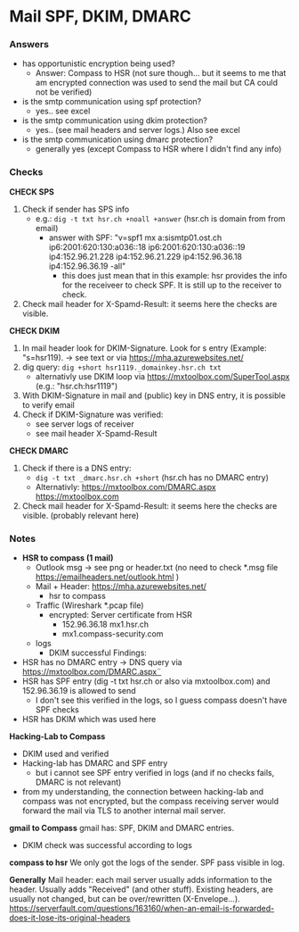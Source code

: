 # Mail SPF, DKIM, DMARC

### Answers


- has opportunistic encryption being used?
    - Answer: Compass to HSR (not sure though... but it seems to me that am encrypted connection was used to send the mail but CA could not be verified) 
- is the smtp communication using spf protection?
    - yes.. see excel
- is the smtp communication using dkim protection?
    - yes.. (see mail headers and server logs.) Also see excel
- is the smtp communication using dmarc protection?
    - generally yes (except Compass to HSR where I didn't find any info)

### Checks

**CHECK SPS**
1. Check if sender has SPS info 
    - e.g.: `dig -t txt hsr.ch +noall +answer`  (hsr.ch is domain from from email)
        - answer with SPF: "v=spf1 mx a:sismtp01.ost.ch ip6:2001:620:130:a036::18 ip6:2001:620:130:a036::19 ip4:152.96.21.228 ip4:152.96.21.229 ip4:152.96.36.18 ip4:152.96.36.19 -all"
            - this does just mean that in this example: hsr provides the info for the receiveer to check SPF. It is still up to the receiver to check.
2. Check mail header for X-Spamd-Result: it seems here the checks are visible. 

**CHECK DKIM**
1. In mail header look for DKIM-Signature. Look for s entry (Example: "s=hsr119).  -> see text or via https://mha.azurewebsites.net/ 
2. dig query: `dig +short hsr1119._domainkey.hsr.ch txt`
    - alternativly use DKIM loop via https://mxtoolbox.com/SuperTool.aspx (e.g.: "hsr.ch:hsr1119")
3. With DKIM-Signature in mail and (public) key in DNS entry, it is possible to verify email 
4. Check if DKIM-Signature was verified: 
    - see server logs of receiver
    - see mail header X-Spamd-Result

**CHECK DMARC**
1. Check if there is a DNS entry: 
    - `dig -t txt _dmarc.hsr.ch +short`  (hsr.ch has no DMARC entry)
    - Alternativly:  https://mxtoolbox.com/DMARC.aspx  
https://mxtoolbox.com
2. Check mail header for X-Spamd-Result: it seems here the checks are visible. (probably relevant here) 

### Notes

- **HSR to compass (1 mail)**
    - Outlook msg -> see png or header.txt (no need to check *.msg file https://emailheaders.net/outlook.html )
    - Mail + Header:  https://mha.azurewebsites.net/  
        - hsr to compass
    - Traffic (Wireshark *.pcap file)
        - encrypted: Server certificate from HSR
            - 152.96.36.18 mx1.hsr.ch
            - mx1.compass-security.com
    - logs
        - DKIM successful
Findings: 
- HSR has no DMARC entry -> DNS query via https://mxtoolbox.com/DMARC.aspx¨
- HSR has SPF entry (dig -t txt hsr.ch or also via mxtoolbox.com) and 152.96.36.19 is allowed to send
    -  I don't see this verified in the logs, so I guess compass doesn't have SPF checks
- HSR has DKIM which was used here


**Hacking-Lab to Compass**
- DKIM used and verified
- Hacking-lab has DMARC and SPF entry
    - but i cannot see SPF entry verified in logs (and if no checks fails, DMARC is not relevant)
- from my understanding, the connection between hacking-lab and compass was not encrypted, but the compass receiving server would forward the mail via TLS to another internal mail server. 

**gmail to Compass**
gmail has: SPF, DKIM and DMARC entries. 
- DKIM check was successful according to logs


**compass to hsr**
We only got the logs of the sender. 
SPF pass visible in log. 

**Generally**
Mail header: each mail server usually adds information to the header. Usually adds "Received" (and other stuff). Existing headers, are usually not changed, but can be over/rewritten (X-Envelope...).
https://serverfault.com/questions/163160/when-an-email-is-forwarded-does-it-lose-its-original-headers